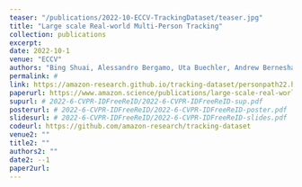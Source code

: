 ```yaml
---
teaser: "/publications/2022-10-ECCV-TrackingDataset/teaser.jpg"
title: "Large scale Real-world Multi-Person Tracking"
collection: publications
excerpt: 
date: 2022-10-1
venue: "ECCV"
authors: "Bing Shuai, Alessandro Bergamo, Uta Buechler, Andrew Berneshawi, Alyssa Boden, Joseph Tighe"
permalink: # 
link: https://amazon-research.github.io/tracking-dataset/personpath22.html
paperurl: https://www.amazon.science/publications/large-scale-real-world-multi-person-tracking
supurl: # 2022-6-CVPR-IDFreeReID/2022-6-CVPR-IDFreeReID-sup.pdf
posterurl: # 2022-6-CVPR-IDFreeReID/2022-6-CVPR-IDFreeReID-poster.pdf
slidesurl: # 2022-6-CVPR-IDFreeReID/2022-6-CVPR-IDFreeReID-slides.pdf
codeurl: https://github.com/amazon-research/tracking-dataset
venue2: ""
title2: ""
authors2: ""
date2: --1
paper2url: 
---
```



